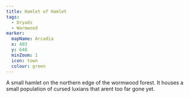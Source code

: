 ```yaml
---
title: Hamlet of Hamlet
tags:
  - Dryads
  - Warmwood
marker:
  mapName: Arcadia
  x: 403
  y: 648
  minZoom: 1
  icon: town
  colour: green
---
```


A small hamlet on the northern edge of the wormwood forest. It houses a small population of cursed luxians that arent too far gone yet.
